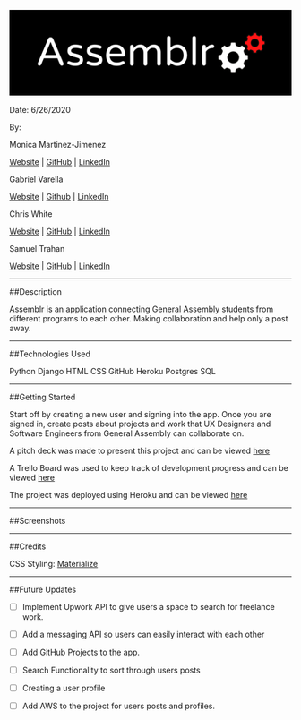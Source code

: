 ![](main_app/static/images/assemblr-banner.png)

Date: 6/26/2020

By:

Monica Martinez-Jimenez

[Website]() | [GitHub](https://github.com/monicamartinez64) | [LinkedIn](https://www.linkedin.com/in/monicamj/)

Gabriel Varella

[Website]() | [Github](https://github.com/GabiVarella) | [LinkedIn](https://www.linkedin.com/in/gabriel-varella-08a308184/)

Chris White

[Website]() | [GitHub](https://github.com/ChrisChroma) | [LinkedIn](https://www.linkedin.com/in/chrischromadev/)

Samuel Trahan

[Website](samueltrahan.com) | [GitHub](https://github.com/samueltrahan) | [LinkedIn](https://www.linkedin.com/in/samueltrahan/)

---

##Description

Assemblr is an application connecting General Assembly students from different programs to each other. Making collaboration and help only a post away.

---

##Technologies Used

Python
Django
HTML
CSS
GitHub
Heroku
Postgres
SQL

---

##Getting Started

Start off by creating a new user and signing into the app. Once you are signed in, create posts about projects and work that UX Designers and Software Engineers from General Assembly can collaborate on.

A pitch deck was made to present this project and can be viewed [here](https://docs.google.com/presentation/d/1Zmg2Hqge2GfSgzLvz43N6uXpsD1Ik5zn6Eb2PQG6bp8/edit?usp=sharing)

A Trello Board was used to keep track of development progress and can be viewed [here](https://trello.com/b/3SzsXMa7/assemblr)

The project was deployed using Heroku and can be viewed [here]()

---

##Screenshots

---

##Credits

CSS Styling: [Materialize](https://materializecss.com/)

---

##Future Updates

- [ ] Implement Upwork API to give users a space to search for freelance work.
- [ ] Add a messaging API so users can easily interact with each other
- [ ] Add GitHub Projects to the app.
- [ ] Search Functionality to sort through users posts
- [ ] Creating a user profile
- [ ] Add AWS to the project for users posts and profiles.




